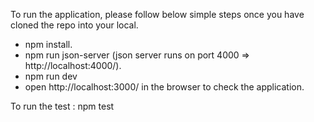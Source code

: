 To run the application, please follow below simple steps once you have cloned the repo into your local.

- npm install.
- npm run json-server (json server runs on port 4000 => http://localhost:4000/).
- npm run dev 
- open http://localhost:3000/ in the browser to check the application.

To run the test : npm test
